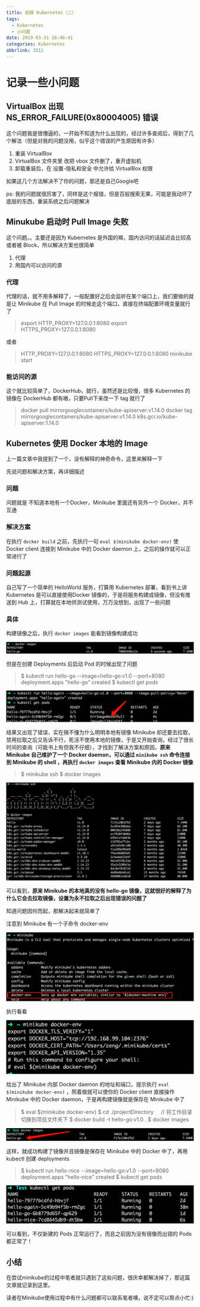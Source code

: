 ```yaml
---
title: 初探 Kubernetes（二）
tags:
  - Kubernetes
  - 小问题
date: 2019-03-31 16:46:41
categories: Kubernetes
abbrlink: 3311
---
```

# 记录一些小问题

## VirtualBox 出现 NS_ERROR_FAILURE(0x80004005) 错误

这个问题我是很懵逼的，一开始不知道为什么出现的，经过许多查阅后，得到了几个解法（但是对我的问题没用，似乎这个错误的产生原因有许多）

1. 重装 VirtualBox
1. VirtualBox 文件夹里 改把 vbox 文件删了，重开虚拟机
1. 卸载重装后，在 设置-隐私和安全 中允许给 VirtualBox 权限

如果这几个方法解决不了你的问题，那还是自己Google吧

ps: 我的问题就很厉害了，同样是这个报错，但是百般搜索无果，可能是我动坏了底层的东西，重装系统之后问题解决

## Minukube 启动时 Pull Image 失败

这个问题。。主要还是因为 Kubernetes 是外国的嘛，国内访问的话延迟会比较高或者被 Block，所以解决方案也很简单

<!-- more -->

1. 代理
1. 用国内可以访问的源

### 代理

代理的话，就不用多解释了，一般配置好之后会监听在某个端口上，我们要做的就是让 Minikube 在 Pull Image 的时候走这个端口，直接在终端配置环境变量就行了

> export HTTP_PROXY=127.0.0.1:8080
> export HTTPS_PROXY=127.0.0.1:8080

或者

> HTTP_PROXY=127.0.0.1:8080 HTTPS_PROXY=127.0.0.1:8080 minikube start

### 能访问的源

这个就比较简单了，DockerHub，就行，虽然还是比较慢，很多 Kubernetes 的镜像在 DockerHub 都有嗷，只要Pull下来改一下 tag 就行了

> docker pull mirrorgooglecontainers/kube-apiserver:v1.14.0
> docker tag mirrorgooglecontainers/kube-apiserver:v1.14.0 k8s.gcr.io/kube-apiserver:1.14.0

## Kubernetes 使用 Docker 本地的 Image

上一篇文章中我提到了一个，没有解释的神奇命令，这里来解释一下

先说问题和解决方案，再详细描述

### 问题

问题就是 不知道本地有一个Docker，Minikube 里面还有另外一个 Docker，并不互通

### 解决方案

在执行 `docker build` 之前，先执行一句 `eval $(minikube docker-env)` 使 Docker client 连接到 Minikube 中的 Docker daemon 上，之后的操作就可以正常进行了

### 问题起源

自己写了一个简单的 HelloWorld 服务，打算用 Kubernetes 部署，看到书上讲 Kubernetes 是可以直接使用Docker 镜像的，于是将服务构建成镜像，但没有推送到 Hub 上，打算就在本地供测试使用，万万没想到，出现了一些问题

### 具体

构建镜像之后，执行 `docker images` 能看到镜像构建成功

![docker images](./../pics/1554035962870-74984556-e663-4c6f-bb3e-c5a2a0fde779.png)

但是在创建 Deployments 后启动 Pod 的时候出现了问题
> $ kubectl run hello-go --image=hello-go:v1.0 --port=8080
> deployment.apps "hello-go" created
> $ kubectl get pods

![kubectl get pods](./../pics/1554192581403-b6458b9b-69c1-4813-87f3-d177dc0b8816.png)

结果又出现了错误，实在搞不懂为什么明明本地有镜像 Minikube 却还要去拉取，禁用拉取之后又告诉不行，死活不使用本地的镜像，于是又开始查询，经过了很长时间的查询（可能书上有但我不仔细），才找到了解决方案和原因，**原来 Minikube 自己维护了一个 Docker daemon，可以通过 `minikube ssh` 命令连接到 Minikube 的 shell ，再执行 `docker images` 查看 Minikube 内的 Docker 镜像**

> $ minikube ssh
> $ docker images

![docker images](./../pics/1554194007240-2217cf6d-f9dd-44db-beed-b042d183cf7c.png)

可以看到，**原来 Minikube 的本地真的没有 hello-go 镜像，这就很好的解释了为什么它会去拉取镜像，设置为永不拉取之后出现错误的问题了**

知道问题因何而起，那解决起来就简单了

注意到 Minikube 有一个子命令 docker-env

![minikube](./../pics/1554194287519-8c95d777-7d86-4934-a49c-88b711e2f30f.png)

执行看看

![minikube docker-env](./../pics/1554194319879-5a4fbbac-1b3d-497f-92ab-f1708f364b98.png)

给出了 Minikube 内部 Docker daemon 的地址和端口，提示执行 `eval $(minikube docker-env)` ，照着做就可以使你的 Docker client 直接操作 Minikube 中的 Docker daemon，于是再构建镜像就是保存在 Minikube 中了

> $ eval $(minikube docker-env)
> $ cd ./projectDirectory     // 将工作目录切换到项目文件夹下
> $ docker build -t hello-go:v1.0 .
> $ docker images

![docker images](./../pics/1554194695441-a57f6a9d-0830-4820-875c-857511f19727.png)

这样，就成功构建了镜像并且镜像是保存在 Minikube 中的 Docker 中了，再用 kubectl 创建 deployments

> $ kubectl run hello-nice --image=hello-go:v1.0 --port=8080
> deployment.apps "hello-nice" created
> $ kubectl get pods

![kubectl get pods](./../pics/1554194859859-fd9c492f-d9d5-4d01-bb4a-3c8326bbb2c0.png#align=left&display=inline&height=137&name=image.png&originHeight=137&originWidth=675&size=27688&status=done&width=675)

可以看到，不仅新建的 Pods 正常运行了，而且之前因为没有镜像而出错的 Pods 都正常了！

## 小结

在尝试minikube的过程中笔者就只遇到了这些问题，很庆幸都解决掉了，那这篇文章就记录到这里。

读者在Minikube使用过程中有什么问题都可以联系笔者噢，说不定可以帮点小忙:)
